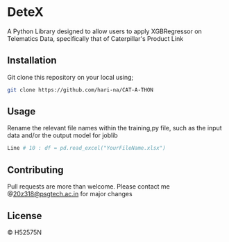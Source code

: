 # DeteX

A Python Library designed to allow users to apply XGBRegressor on Telematics Data, specifically that of Caterpillar's Product Link

## Installation

Git clone this repository on your local using;

```bash
git clone https://github.com/hari-na/CAT-A-THON
```

## Usage

Rename the relevant file names within the training,py file, such as the input data and/or the output model for joblib

```python
Line # 10 : df = pd.read_excel("YourFileName.xlsx")
```

## Contributing

Pull requests are more than welcome. Please contact me @20z318@psgtech.ac.in for major changes

## License
© H52575N